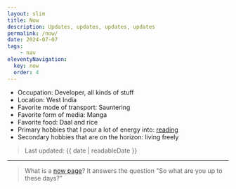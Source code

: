 ```yaml
---
layout: slim
title: Now
description: Updates, updates, updates, updates
permalink: /now/
date: 2024-07-07
tags: 
    - nav
eleventyNavigation:
  key: now
  order: 4
---
```


- Occupation: Developer, all kinds of stuff
- Location: West India
- Favorite mode of transport: Sauntering
- Favorite form of media: Manga
- Favorite food: Daal and rice
- Primary hobbies that I pour a lot of energy into: [reading](/reading)
- Secondary hobbies that are on the horizon: living freely

> Last updated: {{ date | readableDate }}

---

> What is a [now page](https://nownownow.com/about)? It answers the question "So what are you up to these days?"
